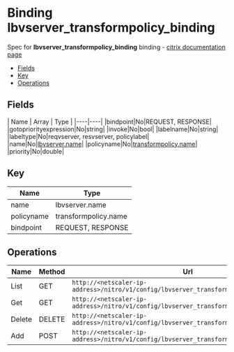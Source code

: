 # Binding lbvserver_transformpolicy_binding

Spec for **lbvserver_transformpolicy_binding** binding - [citrix documentation page](https://developer-docs.citrix.com/projects/netscaler-nitro-api/en/11.0/configuration/load-balancing/lbvserver_transformpolicy_binding/lbvserver_transformpolicy_binding/)

- [Fields](#fields)
- [Key](#key)
- [Operations](#operations)

## Fields

| Name | Array | Type |
|----|----|
|bindpoint|No|REQUEST, RESPONSE|
|gotopriorityexpression|No|string|
|invoke|No|bool|
|labelname|No|string|
|labeltype|No|reqvserver, resvserver, policylabel|
|name|No|[lbvserver.name](/doc/resources/lbvserver.md)|
|policyname|No|[transformpolicy.name](/doc/resources/transformpolicy.md)|
|priority|No|double|

## Key

| Name | Type |
|----|----|
| name | lbvserver.name |
| policyname | transformpolicy.name |
| bindpoint | REQUEST, RESPONSE |

## Operations

| Name | Method | Url |
|----|----|----|
| List | GET | `http://<netscaler-ip-address>/nitro/v1/config/lbvserver_transformpolicy_binding` |
| Get | GET | `http://<netscaler-ip-address>/nitro/v1/config/lbvserver_transformpolicy_binding/<name>` |
| Delete | DELETE | `http://<netscaler-ip-address>/nitro/v1/config/lbvserver_transformpolicy_binding/<name>` |
| Add | POST | `http://<netscaler-ip-address>/nitro/v1/config/lbvserver_transformpolicy_binding` |

